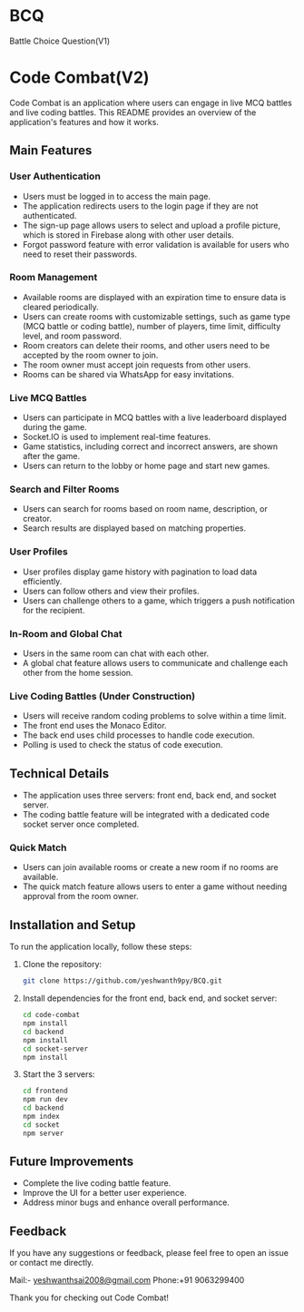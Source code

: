 # BCQ
Battle Choice Question(V1)

# Code Combat(V2)

Code Combat is an application where users can engage in live MCQ battles and live coding battles. This README provides an overview of the application's features and how it works.

## Main Features

### User Authentication
- Users must be logged in to access the main page.
- The application redirects users to the login page if they are not authenticated.
- The sign-up page allows users to select and upload a profile picture, which is stored in Firebase along with other user details.
- Forgot password feature with error validation is available for users who need to reset their passwords.

### Room Management
- Available rooms are displayed with an expiration time to ensure data is cleared periodically.
- Users can create rooms with customizable settings, such as game type (MCQ battle or coding battle), number of players, time limit, difficulty level, and room password.
- Room creators can delete their rooms, and other users need to be accepted by the room owner to join.
- The room owner must accept join requests from other users.
- Rooms can be shared via WhatsApp for easy invitations.

### Live MCQ Battles
- Users can participate in MCQ battles with a live leaderboard displayed during the game.
- Socket.IO is used to implement real-time features.
- Game statistics, including correct and incorrect answers, are shown after the game.
- Users can return to the lobby or home page and start new games.

### Search and Filter Rooms
- Users can search for rooms based on room name, description, or creator.
- Search results are displayed based on matching properties.

### User Profiles
- User profiles display game history with pagination to load data efficiently.
- Users can follow others and view their profiles.
- Users can challenge others to a game, which triggers a push notification for the recipient.

### In-Room and Global Chat
- Users in the same room can chat with each other.
- A global chat feature allows users to communicate and challenge each other from the home session.

### Live Coding Battles (Under Construction)
- Users will receive random coding problems to solve within a time limit.
- The front end uses the Monaco Editor.
- The back end uses child processes to handle code execution.
- Polling is used to check the status of code execution.

## Technical Details
- The application uses three servers: front end, back end, and socket server.
- The coding battle feature will be integrated with a dedicated code socket server once completed.

### Quick Match
- Users can join available rooms or create a new room if no rooms are available.
- The quick match feature allows users to enter a game without needing approval from the room owner.

## Installation and Setup

To run the application locally, follow these steps:

1. Clone the repository:
    ```bash
    git clone https://github.com/yeshwanth9py/BCQ.git
    ```
2. Install dependencies for the front end, back end, and socket server:
    ```bash
    cd code-combat
    npm install
    cd backend
    npm install
    cd socket-server
    npm install
    ```
3. Start the 3 servers:
    ```bash
    cd frontend
    npm run dev
    cd backend
    npm index
    cd socket
    npm server
    ```

## Future Improvements
- Complete the live coding battle feature.
- Improve the UI for a better user experience.
- Address minor bugs and enhance overall performance.

## Feedback
If you have any suggestions or feedback, please feel free to open an issue or contact me directly.

Mail:- yeshwanthsai2008@gmail.com
Phone:+91 9063299400



Thank you for checking out Code Combat!



